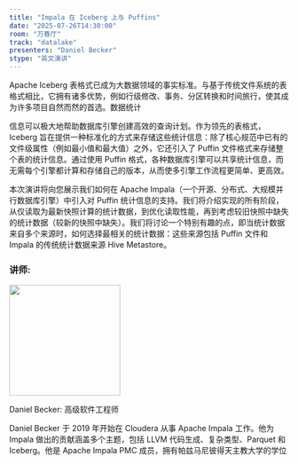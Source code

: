 ```yaml
---
title: "Impala 在 Iceberg 上与 Puffins"
date: "2025-07-26T14:30:00"
room: "万春厅"
track: "datalake"
presenters: "Daniel Becker"
stype: "英文演讲"
---
```


Apache Iceberg 表格式已成为大数据领域的事实标准。与基于传统文件系统的表格式相比，它拥有诸多优势，例如行级修改、事务、分区转换和时间旅行，使其成为许多项目自然而然的首选。数据统计

信息可以极大地帮助数据库引擎创建高效的查询计划。作为领先的表格式，Iceberg 旨在提供一种标准化的方式来存储这些统计信息：除了核心规范中已有的文件级属性（例如最小值和最大值）之外，它还引入了 Puffin 文件格式来存储整个表的统计信息。通过使用 Puffin 格式，各种数据库引擎可以共享统计信息，而无需每个引擎都计算和存储自己的版本，从而使多引擎工作流程更简单、更高效。

本次演讲将向您展示我们如何在 Apache Impala（一个开源、分布式、大规模并行数据库引擎）中引入对 Puffin 统计信息的支持。我们将介绍实现的所有阶段，从仅读取为最新快照计算的统计数据，到优化读取性能，再到考虑较旧快照中缺失的统计数据（较新的快照中缺失）。我们将讨论一个特别有趣的点，即当统计数据来自多个来源时，如何选择最相关的统计数据：这些来源包括 Puffin 文件和 Impala 的传统统计数据来源 Hive Metastore。

### 讲师:

<img src="https://sessionize.com/image/6933-400o400o1-72rRP3UXJeo1bZhvM4bFDm.jpg" width="200" /><br/>

Daniel Becker: 高级软件工程师

Daniel Becker 于 2019 年开始在 Cloudera 从事 Apache Impala 工作。他为 Impala 做出的贡献涵盖多个主题，包括 LLVM 代码生成、复杂类型、Parquet 和 Iceberg。他是 Apache Impala PMC 成员，拥有帕兹马尼彼得天主教大学的学位